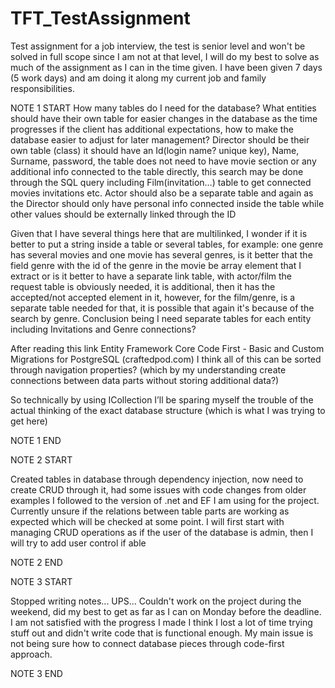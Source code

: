 # TFT_TestAssignment
Test assignment for a job interview, the test is senior level and won't be solved in full scope since I am not at that level, I will do my best to solve as much of the assignment as I can in the time given. I have been given 7 days (5 work days) and am doing it along my current job and family responsibilities.

NOTE 1 START
How many tables do I need for the database?
What entities should have their own table for easier changes in the database as the time progresses if the client has additional expectations, how to make the database easier to adjust for later management?
Director should be their own table (class) it should have an Id(login name? unique key), Name, Surname, password, the table does not need to have movie section or any additional info connected to the table directly, this search may be done through the SQL query including Film(invitation…) table to get connected movies invitations etc. 
Actor should also be a separate table and again as the Director should only have personal info connected inside the table while other values should be externally linked through the ID

Given that I have several things here that are multilinked, I wonder if it is better to put a string inside a table or several tables, for example: one genre has several movies and one movie has several genres, is it better that the field genre with the id of the genre in the movie be array element that I extract or is it better to have a separate link table, with actor/film the request table is obviously needed, it is additional, then it has the accepted/not accepted element in it, however, for the film/genre, is a separate table needed for that, it is possible that again it's because of the search by genre.
Conclusion being I need separate tables for each entity including Invitations and Genre connections?

After reading this link Entity Framework Core Code First - Basic and Custom Migrations for PostgreSQL (craftedpod.com) I think all of this can be sorted through navigation properties? (which by my understanding create connections between data parts without storing additional data?) 

So technically by using ICollection I’ll be sparing myself the trouble of the actual thinking of the exact database structure (which is what I was trying to get here)

NOTE 1 END

NOTE 2 START

Created tables in database through dependency injection, now need to create CRUD through it, had some issues with code changes from older examples I followed to the version of .net and EF I am using for the project.
Currently unsure if the relations between table parts are working as expected which will be checked at some point.
I will first start with managing CRUD operations as if the user of the database is admin, then I will try to add user control if able

NOTE 2 END


NOTE 3 START

Stopped writing notes... UPS... Couldn't work on the project during the weekend, did my best to get as far as I can on Monday before the deadline.
I am not satisfied with the progress I made I think I lost a lot of time trying stuff out and didn't write code that is functional enough.
My main issue is not being sure how to connect database pieces through code-first approach.

NOTE 3 END
